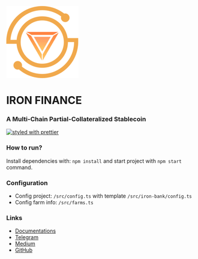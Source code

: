 ![](/src/assets/img/IRON-logo.png?raw=true)

# IRON FINANCE
### A Multi-Chain Partial-Collateralized Stablecoin

[![styled with prettier](https://img.shields.io/badge/styled_with-prettier-ff69b4.svg)](https://github.com/prettier/prettier)

### How to run?
Install dependencies with: `npm install` and start project with `npm start` command.

### Configuration
* Config project: `/src/config.ts` with template  `/src/iron-bank/config.ts`
* Config farm info: `/src/farms.ts`

### Links
* [Documentations](https://docs.iron.finance/)
* [Telegram](https://t.me/ironfinance)
* [Medium](https://ironfinance.medium.com/)
* [GitHub](https://github.com/ironfinance)
